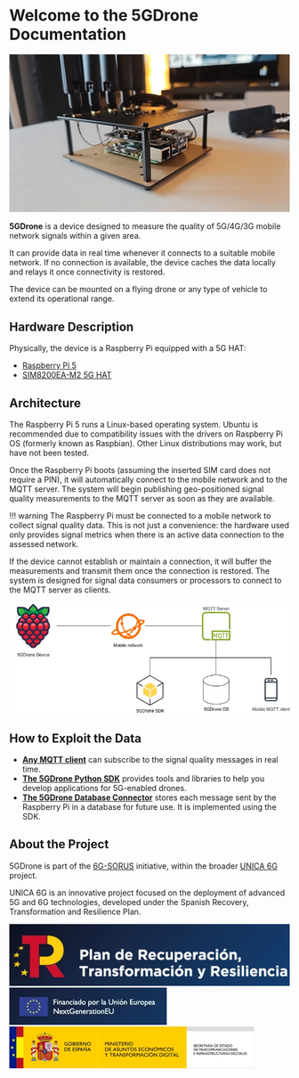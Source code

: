 # Welcome to the 5GDrone Documentation

![5GDrone device](img/5gdrone.jpg)

**5GDrone** is a device designed to measure the quality of 5G/4G/3G mobile network signals within a given area.

It can provide data in real time whenever it connects to a suitable mobile network. If no connection is available, the device caches the data locally and relays it once connectivity is restored.

The device can be mounted on a flying drone or any type of vehicle to extend its operational range.

## Hardware Description

Physically, the device is a Raspberry Pi equipped with a 5G HAT:

- [Raspberry Pi 5](https://www.raspberrypi.com/products/raspberry-pi-5/)
- [SIM8200EA-M2 5G HAT](https://www.waveshare.com/wiki/SIM8200EA-M2_5G_HAT)

## Architecture

The Raspberry Pi 5 runs a Linux-based operating system. Ubuntu is recommended due to compatibility issues with the drivers on Raspberry Pi OS (formerly known as Raspbian). Other Linux distributions may work, but have not been tested.

Once the Raspberry Pi boots (assuming the inserted SIM card does not require a PIN), it will automatically connect to the mobile network and to the MQTT server. The system will begin publishing geo-positioned signal quality measurements to the MQTT server as soon as they are available.

!!! warning
    The Raspberry Pi must be connected to a mobile network to collect signal quality data. This is not just a convenience: the hardware used only provides signal metrics when there is an active data connection to the assessed network.

If the device cannot establish or maintain a connection, it will buffer the measurements and transmit them once the connection is restored. The system is designed for signal data consumers or processors to connect to the MQTT server as clients.

![Architecture diagram](img/architecture.webp)

## How to Exploit the Data

- **[Any MQTT client](how-to-exploit-the-data/1mqtt-client.md)** can subscribe to the signal quality messages in real time.
- **[The 5GDrone Python SDK](how-to-exploit-the-data/2sdk.md)** provides tools and libraries to help you develop applications for 5G-enabled drones.
- **[The 5GDrone Database Connector](how-to-exploit-the-data/3db.md)** stores each message sent by the Raspberry Pi in a database for future use. It is implemented using the SDK.

## About the Project

5GDrone is part of the [6G-SORUS](https://unica6g.it.uc3m.es/en/6g-sorus/) initiative, within the broader [UNICA 6G](https://unica6g.it.uc3m.es/en/) project.

UNICA 6G is an innovative project focused on the deployment of advanced 5G and 6G technologies, developed under the Spanish Recovery, Transformation and Resilience Plan.

![Plan de Recuperación, Transformación y Resiliencia](img/logos/plan_recuperacion.webp)  
![Financed by the European Union NextGenerationEU](img/logos/ngeu.webp)  
![Secretariat of State for Telecommunications and Digital Infrastructure, Ministry of Economic Affairs and Digital Transformation, Government of Spain](img/logos/mintradi.webp)